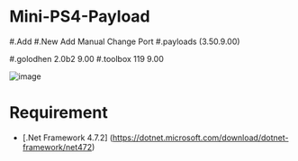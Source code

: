 # Mini-PS4-Payload
#.Add
#.New Add Manual Change Port
#.payloads (3.50.9.00)

#.golodhen 2.0b2 9.00 
#.toolbox 119 9.00

![image](https://user-images.githubusercontent.com/49209220/147840424-1de7d58c-7cf8-4536-8c5a-8e1c277a1dae.png)



# Requirement
- [.Net Framework 4.7.2]
(https://dotnet.microsoft.com/download/dotnet-framework/net472)
